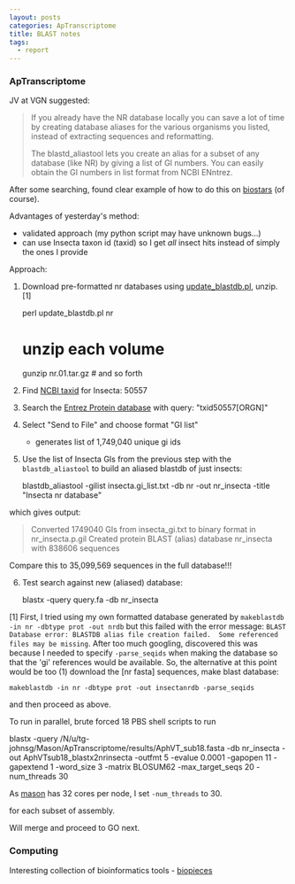 ```yaml
---
layout: posts
categories: ApTranscriptome
title: BLAST notes
tags:
  - report
---
```


### ApTranscriptome

JV at VGN suggested:

>If you already have the NR database locally you can save a lot of time by creating database aliases for the various organisms you listed, instead of extracting sequences and reformatting. 
> 
> The blastd_aliastool lets you create an alias for a subset of any database (like NR) by giving a list of GI numbers. You can easily obtain the GI numbers in list format from NCBI ENntrez.

After some searching, found clear example of how to do this on [biostars](http://www.biostars.org/p/6528/) (of course).

Advantages of yesterday's method:

* validated approach (my python script may have unknown bugs...)
* can use Insecta taxon id (taxid) so I get *all* insect hits instead of simply the ones I provide


Approach:

1. Download pre-formatted nr databases using [update_blastdb.pl](http://www.ncbi.nlm.nih.gov/blast/docs/update_blastdb.pl), unzip. [1]

    perl update_blastdb.pl nr
    # unzip each volume
    gunzip nr.01.tar.gz # and so forth

2. Find [NCBI taxid](http://blast.ncbi.nlm.nih.gov/Blast.cgi) for Insecta: 50557
3. Search the [Entrez Protein database](http://www.ncbi.nlm.nih.gov/protein?term=txid50557%5BORGN%5D) with query: "txid50557[ORGN]"
4. Select "Send to File" and choose format "GI list"
    - generates list of 1,749,040 unique gi ids

5. Use the list of Insecta GIs from the previous step with the `blastdb_aliastool` to build an aliased blastdb of just insects:

    blastdb_aliastool -gilist insecta.gi_list.txt -db nr -out nr_insecta -title "Insecta nr database"

which gives output:

> Converted 1749040 GIs from insecta_gi.txt to binary format in nr_insecta.p.gil
> Created protein BLAST (alias) database nr_insecta with 838606 sequences

Compare this to 35,099,569 sequences in the full database!!!

6. Test search against new (aliased) database:

    blastx -query query.fa -db nr_insecta

[1] First, I tried using my own formatted database generated by `makeblastdb -in nr -dbtype prot -out nrdb` but this failed with the error message: `BLAST Database error: BLASTDB alias file creation failed.  Some referenced files may be missing`. After too much googling, discovered this was because I needed to specify `-parse_seqids` when making the database so that the 'gi' references would be available. So, the alternative at this point would be too (1) download the [nr fasta] sequences, make blast database:

    makeblastdb -in nr -dbtype prot -out insectanrdb -parse_seqids

and then proceed as above.

To run in parallel, brute forced 18 PBS shell scripts to run 

   blastx -query /N/u/tg-johnsg/Mason/ApTranscriptome/results/AphVT_sub18.fasta -db nr_insecta -out AphVTsub18_blastx2nrinsecta -outfmt 5 -evalue 0.0001 -gapopen 11 -gapextend 1 -word_size 3 -matrix BLOSUM62 -max_target_seqs 20 -num_threads 30

As [mason](https://www.xsede.org/iu-mason) has 32 cores per node, I set `-num_threads` to 30.

for each subset of assembly.

Will merge and proceed to GO next.


### Computing

Interesting collection of bioinformatics tools - [biopieces](https://code.google.com/p/biopieces/)









